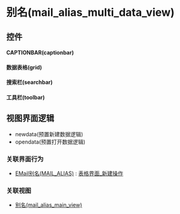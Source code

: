 # 别名(mail_alias_multi_data_view)  <!-- {docsify-ignore-all} -->



## 控件
#### CAPTIONBAR(captionbar)
#### 数据表格(grid)
#### 搜索栏(searchbar)
#### 工具栏(toolbar)

## 视图界面逻辑
  * newdata(预置新建数据逻辑)
  * opendata(预置打开数据逻辑)


### 关联界面行为
  * [EMail别名(MAIL_ALIAS)](module/mail/mail_alias) : [表格界面_新建操作](module/mail/mail_alias#界面行为)

### 关联视图
  * [别名(mail_alias_main_view)](app/view/mail_alias_main_view)

<script>
 const { createApp } = Vue
  createApp({
    data() {
      return {

      }
    }
  }).use(ElementPlus).mount('#app')
</script>